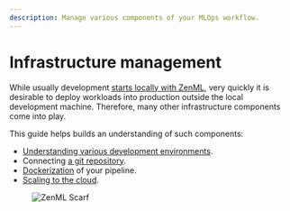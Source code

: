 ```yaml
---
description: Manage various components of your MLOps workflow.
---
```


# Infrastructure management

While usually development [starts locally with ZenML](../../starter-guide/starter-guide.md), very quickly it is desirable to deploy workloads into production outside the local development machine. Therefore, many other infrastructure components come into play.

This guide helps builds an understanding of such components:

- [Understanding various development environments](understanding-environments.md).
- Connecting [a git repository](connect-your-git-repository.md).
- [Dockerization](containerize-your-pipeline.md) of your pipeline.
- [Scaling to the cloud](scale-compute-to-the-cloud.md).

<figure><img src="https://static.scarf.sh/a.png?x-pxid=f0b4f458-0a54-4fcd-aa95-d5ee424815bc" alt="ZenML Scarf"><figcaption></figcaption></figure>
